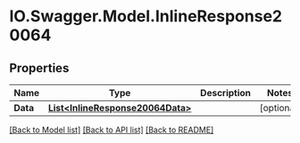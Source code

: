 # IO.Swagger.Model.InlineResponse20064
## Properties

Name | Type | Description | Notes
------------ | ------------- | ------------- | -------------
**Data** | [**List&lt;InlineResponse20064Data&gt;**](InlineResponse20064Data.md) |  | [optional] 

[[Back to Model list]](../README.md#documentation-for-models) [[Back to API list]](../README.md#documentation-for-api-endpoints) [[Back to README]](../README.md)

